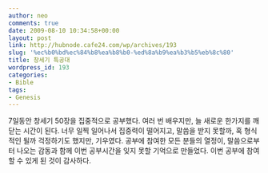 ```yaml
---
author: neo
comments: true
date: 2009-08-10 10:34:58+00:00
layout: post
link: http://hubnode.cafe24.com/wp/archives/193
slug: '%ec%b0%bd%ec%84%b8%ea%b8%b0-%ed%8a%b9%ea%b3%b5%eb%8c%80'
title: 창세기 특공대
wordpress_id: 193
categories:
- Bible
tags:
- Genesis
---
```


7일동안 창세기 50장을 집중적으로 공부했다. 여러 번 배우지만, 늘 새로운 한가지를 깨닫는 시간이 된다.
너무 일찍 일어나서 집중력이 떨어지고, 말씀을 받지 못할까, 혹 형식적인 될까 걱정하기도 했지만, 기우였다.
공부에 참여한 모든 분들의 열정이, 말씀으로부터 나오는 감동과 함께 이번 공부시간을 잊지 못할 기억으로 만들었다.
이번 공부에 참여할 수 있게 된 것이 감사하다.
